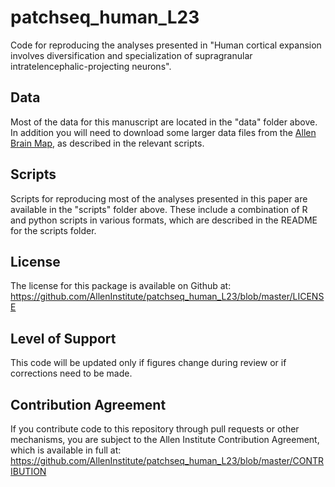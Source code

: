 # patchseq_human_L23
Code for reproducing the analyses presented in "Human cortical expansion involves diversification and specialization of  supragranular intratelencephalic-projecting neurons".

## Data

Most of the data for this manuscript are located in the "data" folder above.  In addition you will need to download some larger data files from the [Allen Brain Map](https://portal.brain-map.org/atlases-and-data/rnaseq), as described in the relevant scripts.

## Scripts

Scripts for reproducing most of the analyses presented in this paper are available in the "scripts" folder above.  These include a combination of R and python scripts in various formats, which are described in the README for the scripts folder.

## License

The license for this package is available on Github at: https://github.com/AllenInstitute/patchseq_human_L23/blob/master/LICENSE

## Level of Support

This code will be updated only if figures change during review or if corrections need to be made.  

## Contribution Agreement

If you contribute code to this repository through pull requests or other mechanisms, you are subject to the Allen Institute Contribution Agreement, which is available in full at: https://github.com/AllenInstitute/patchseq_human_L23/blob/master/CONTRIBUTION
